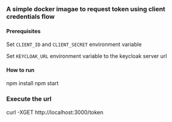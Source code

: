 ### A simple docker imagae to request token using client credentials flow

#### Prerequisites

Set `CLIENT_ID` and `CLIENT_SECRET` environment variable

Set `KEYCLOAK_URL` environment variable to the keycloak server url

#### How to run

 npm install
 npm start
 
### Execute the url

curl -XGET http://localhost:3000/token

